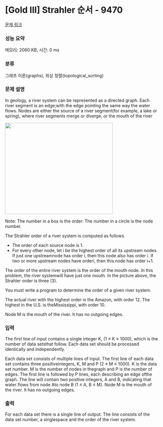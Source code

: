 # [Gold III] Strahler 순서 - 9470 

[문제 링크](https://www.acmicpc.net/problem/9470) 

### 성능 요약

메모리: 2060 KB, 시간: 0 ms

### 분류

그래프 이론(graphs), 위상 정렬(topological_sorting)

### 문제 설명

<p>In geology, a river system can be represented as a directed graph. Each river segment is an edge;with the edge pointing the same way the water flows. Nodes are either the source of a river segment(for example, a lake or spring), where river segments merge or diverge, or the mouth of the river</p>

<p><img alt="" src="https://www.acmicpc.net/upload/images/strahler.png" style="height:299px; width:354px"></p>

<p>Note: The number in a box is the order. The number in a circle is the node number.</p>

<p>The Strahler order of a river system is computed as follows.</p>

<ul>
	<li>The order of each source node is 1.</li>
	<li>For every other node, let i be the highest order of all its upstream nodes. If just one upstreamnode has order i, then this node also has order i. If two or more upstream nodes have orderi, then this node has order i+1.</li>
</ul>

<p>The order of the entire river system is the order of the mouth node. In this problem, the river systemwill have just one mouth. In the picture above, the Strahler order is three (3).</p>

<p>You must write a program to determine the order of a given river system.</p>

<p>The actual river with the highest order is the Amazon, with order 12. The highest in the U.S. is theMississippi, with order 10.</p>

<p>Node M is the mouth of the river. It has no outgoing edges.</p>

### 입력 

 <p>The first line of input contains a single integer K, (1 ≤ K ≤ 1000), which is the number of data setsthat follow. Each data set should be processed identically and independently.</p>

<p>Each data set consists of multiple lines of input. The first line of each data set contains three positiveintegers, K, M and P (2 ≤ M ≤ 1000). K is the data set number. M is the number of nodes in thegraph and P is the number of edges. The first line is followed by P lines, each describing an edge ofthe graph. The line will contain two positive integers, A and B, indicating that water flows from node Ato node B (1 ≤ A, B ≤ M). Node M is the mouth of the river. It has no outgoing edges.</p>

### 출력 

 <p>For each data set there is a single line of output. The line consists of the data set number, a singlespace and the order of the river system.</p>

